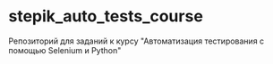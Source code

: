 # stepik_auto_tests_course
Репозиторий для заданий к курсу "Автоматизация тестирования с помощью Selenium и Python"
